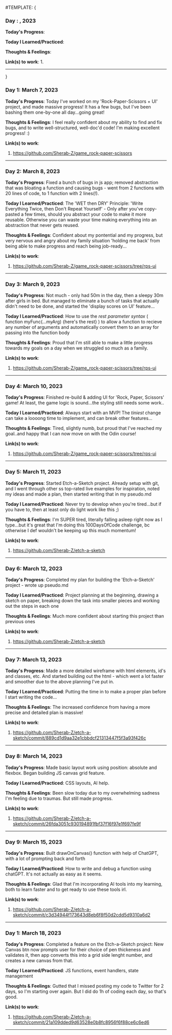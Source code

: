 #TEMPLATE: {

### Day : , 2023

**Today's Progress**: 

**Today I Learned/Practiced**: 

**Thoughts & Feelings**: 

**Link(s) to work**: 
1. 


------------------------------------------------------



}


### Day 1: March 7, 2023

**Today's Progress**: Today I've worked on my 'Rock-Paper-Scissors + UI' project, and made massive progress! It has a few bugs, but I've been bashing them one-by-one all day...going great!

**Thoughts & Feelings**: I feel really confident about my ability to find and fix bugs, and to write well-structured, well-doc'd code! I'm making excellent progress! :)

**Link(s) to work**:
1. https://github.com/Sherab-Z/game_rock-paper-scissors


------------------------------------------------------


### Day 2: March 8, 2023

**Today's Progress**: Fixed a bunch of bugs in js app; removed abstraction that was bloating a function and causing bugs - went from 2 functions with 20 lines of code, to 1 function with 2 lines(!).

**Today I Learned/Practiced**: The 'WET then DRY' Principle: 'Write Everything Twice, then Don't Repeat Yourself' - Only after you've copy-pasted a few times, should you abstract your code to make it more reusable. Otherwise you can waste your time making everything into an abstraction that never gets reused.

**Thoughts & Feelings**: Confident about my pontential and my progress, but very nervous and angry about my family situation 'holding me back' from being able to make progress and reach being job-ready...

**Link(s) to work**:
1. https://github.com/Sherab-Z/game_rock-paper-scissors/tree/rps-ui


------------------------------------------------------


### Day 3: March 9, 2023

**Today's Progress**: Not much - only had 50m in the day, then a sleepy 30m after girls in bed. But managed to eliminate a bunch of tasks that actually didn't need to be done, and started the 'display scores on UI' feature...

**Today I Learned/Practiced**: How to use the *rest parameter syntax* ( function myFunc(...myArg) {here's the rest} ) to allow a function to recieve any number of arguments and automatically convert them to an array for passing into the function body

**Thoughts & Feelings**: Proud that I'm still able to make a little progress towards my goals on a day when we struggled so much as a family.

**Link(s) to work**:
1. https://github.com/Sherab-Z/game_rock-paper-scissors/tree/rps-ui


------------------------------------------------------


### Day 4: March 10, 2023

**Today's Progress**: Finished re-build & adding UI for 'Rock, Paper, Scissors' game! At least, the game logic is sound...the styling still needs some work..

**Today I Learned/Practiced**: Always start with an MVP! The *tiniest* change can take a loooong time to implement, and can break other features...

**Thoughts & Feelings**: Tired, slightly numb, but proud that I've reached my goal..and happy that I can now move on with the Odin course!

**Link(s) to work**: 
1. https://github.com/Sherab-Z/game_rock-paper-scissors/tree/rps-ui


------------------------------------------------------


### Day 5: March 11, 2023

**Today's Progress**: Started Etch-a-Sketch project. Already setup with git, and I went through other ss top-rated live examples for inspiration, noted my ideas and made a plan, then started writing that in my pseudo.md

**Today I Learned/Practiced**: Never try to develop when you're tired...but if you have to, then at least only do light work like this ;)

**Thoughts & Feelings**: I'm SUPER tired, literally falling asleep right now as I type...but it's great that I'm doing this 100DaysOfCode challenge, bc otherwise I def wouldn't be keeping up this much momentum!

**Link(s) to work**: 
1. https://github.com/Sherab-Z/etch-a-sketch


------------------------------------------------------


### Day 6: March 12, 2023

**Today's Progress**: Completed my plan for building the 'Etch-a-Sketch' project - wrote up pseudo.md

**Today I Learned/Practiced**: Project planning at the beginning, drawing a sketch on paper, breaking down the task into smaller pieces and working out the steps in each one

**Thoughts & Feelings**: Much more confident about starting this project than previous ones

**Link(s) to work**: 
1. https://github.com/Sherab-Z/etch-a-sketch


------------------------------------------------------

### Day 7: March 13, 2023

**Today's Progress**: Made a more detailed wireframe with html elements, id's and classes, etc. And started building out the html - which went a lot faster and smoother due to the above planning I've put in.

**Today I Learned/Practiced**: Putting the time in to make a proper plan before I start writing the code...

**Thoughts & Feelings**: The increased confidence from having a more precise and detailed plan is massive!

**Link(s) to work**: 
1. https://github.com/Sherab-Z/etch-a-sketch/commit/889cd1d9aa32e1cbbdcf21313447f5f3a93f426c


------------------------------------------------------


### Day 8: March 14, 2023

**Today's Progress**: Made basic layout work using position: absolute and flexbox. Began building JS canvas grid feature.

**Today I Learned/Practiced**: CSS layouts, AI help.

**Thoughts & Feelings**: Been slow today due to my overwhelming sadness I'm feeling due to traumas. But still  made progress.

**Link(s) to work**: 
1. https://github.com/Sherab-Z/etch-a-sketch/commit/26fda3051c930194891fbf37f16f97e1f697fe9f


------------------------------------------------------



### Day 9: March 15, 2023

**Today's Progress**: Built drawOnCanvas() function with help of ChatGPT, with a lot of prompting back and forth

**Today I Learned/Practiced**: How to write and debug a function using chatGPT. It's not actually as easy as it seems.

**Thoughts & Feelings**: Glad that I'm incorporating AI tools into my learning, both to learn faster and to get ready to use these tools irl.

**Link(s) to work**: 
1. https://github.com/Sherab-Z/etch-a-sketch/commit/c3d34944f173643d8eb6f8f50d2cdd5d9310a6d2


------------------------------------------------------


### Day 1: March 18, 2023

**Today's Progress**: Completed a feature on the Etch-a-Sketch project: New Canvas btn now prompts user for their choice of pen thickeness and validates it, then app converts this into a grid side lenght number, and creates a new canvas from that.

**Today I Learned/Practiced**: JS functions, event handlers, state management

**Thoughts & Feelings**: Gutted that I missed posting my code to Twitter for 2 days, so I'm starting over again. But I did do 1h of coding each day, so that's good.

**Link(s) to work**: 
1. https://github.com/Sherab-Z/etch-a-sketch/commit/21a109dded9d63528e0b8fc8956f6f88ce6c6ed6


------------------------------------------------------

